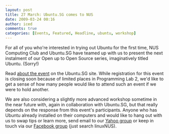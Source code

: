 ```yaml
---
layout: post
title: 27 March: Ubuntu.SG comes to NUS
date: 2009-03-24 00:16
author: iced
comments: true
categories: [Events, Featured, Headline, ubuntu, workshop]
---
```

For all of you who're interested in trying out Ubuntu for the first time, NUS Computing Club and Ubuntu.SG have teamed up with us to present the next instalment of our Open up to Open Source series, imaginatively titled Ubuntu. (Sorry!)

Read <a href = "http://ubuntu.sg/UbuntuWorkshop_NUS">about the event</a> on the Ubuntu.SG site. While registration for this event is closing soon because of limited places in  Programming Lab 2, we'd like to get a sense of how many people would like to attend such an event if we were to hold another.

We are also considering a slightly more advanced workshop sometime in the near future with, again in collaboration with Ubuntu.SG,  but that really depends on the response from this event's participants. Anyone who has Ubuntu already installed on their computers and would like to hang out with us to swap tips or learn more, send email to our <a href = "mailto:linuxnus@yahoogroups.com?subject=Ubuntu">Yahoo group</a> or keep in touch via our <a href = "http://www.facebook.com/group.php?gid=4901204841">Facebook group</a> (just search linuxNUS).
